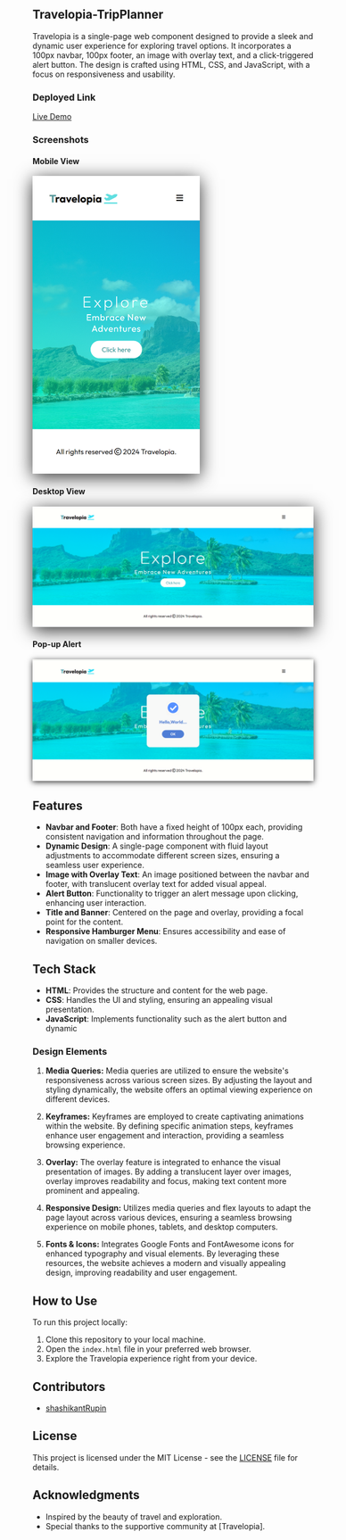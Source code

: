 ## Travelopia-TripPlanner

Travelopia is a single-page web component designed to provide a sleek and dynamic user experience for exploring travel options. It incorporates a 100px navbar, 100px footer, an image with overlay text, and a click-triggered alert button. The design is crafted using HTML, CSS, and JavaScript, with a focus on responsiveness and usability.

### Deployed Link

[Live Demo](https://travelopia-trip-planner.vercel.app/)

### Screenshots

#### Mobile View
<img src="./assets/smallScreen.png" alt="Mobile View" width="300" 
style="box-shadow: 0px 6px 30px rgba(0, 0, 0, 0.8);">

#### Desktop View
<img src="./assets/largeScreen.png" alt="Desktop View" style="box-shadow: 0px 6px 30px rgba(0, 0, 0, 0.8);">

#### Pop-up Alert
<img src="./assets/popup.png" alt="Pop-up Alert" style="box-shadow: 0px 2px 10px rgba(0, 0, 0, 0.8);">


## Features

- **Navbar and Footer**: Both have a fixed height of 100px each, providing consistent navigation and information throughout the page.
- **Dynamic Design**: A single-page component with fluid layout adjustments to accommodate different screen sizes, ensuring a seamless user experience.
- **Image with Overlay Text**: An image positioned between the navbar and footer, with translucent overlay text for added visual appeal.
- **Alert Button**: Functionality to trigger an alert message upon clicking, enhancing user interaction.
- **Title and Banner**: Centered on the page and overlay, providing a focal point for the content.
- **Responsive Hamburger Menu**: Ensures accessibility and ease of navigation on smaller devices.

## Tech Stack

- **HTML**: Provides the structure and content for the web page.
- **CSS**: Handles the UI and styling, ensuring an appealing visual presentation.
- **JavaScript**: Implements functionality such as the alert button and dynamic 

### Design Elements

1. **Media Queries:**
   Media queries are utilized to ensure the website's responsiveness across various screen sizes. By adjusting the layout and styling dynamically, the website offers an optimal viewing experience on different devices.

2. **Keyframes:**
   Keyframes are employed to create captivating animations within the website. By defining specific animation steps, keyframes enhance user engagement and interaction, providing a seamless browsing experience.

3. **Overlay:**
   The overlay feature is integrated to enhance the visual presentation of images. By adding a translucent layer over images, overlay improves readability and focus, making text content more prominent and appealing.
4. **Responsive Design:**
  Utilizes media queries and flex layouts to adapt the page layout across various devices, ensuring a seamless browsing experience on mobile phones, tablets, and desktop computers.

5. **Fonts & Icons:**
  Integrates Google Fonts and FontAwesome icons for enhanced typography and visual elements. By leveraging these resources, the website achieves a modern and visually appealing design, improving readability and user engagement.   

## How to Use

To run this project locally:

1. Clone this repository to your local machine.
2. Open the `index.html` file in your preferred web browser.
3. Explore the Travelopia experience right from your device.

## Contributors

- [shashikantRupin](https://github.com/shashikantRupin)

## License

This project is licensed under the MIT License - see the [LICENSE](LICENSE) file for details.


## Acknowledgments

- Inspired by the beauty of travel and exploration.
- Special thanks to the supportive community at [Travelopia].

